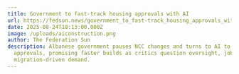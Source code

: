 ```yaml
---
title: Government to fast-track housing approvals with AI
url: https://fedsun.news/government_to_fast-track_housing_approvals_with_AI.html
date: 2025-08-24T18:13:00.000Z
image: /uploads/aiconstruction.png
author: The Federation Sun
description: Albanese government pauses NCC changes and turns to AI to speed
  approvals, promising faster builds as critics question oversight, jobs, and
  migration-driven demand.
---
```

